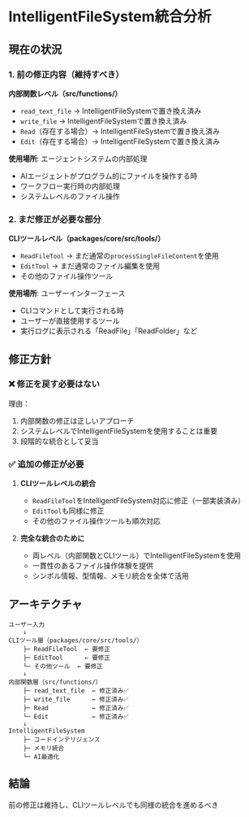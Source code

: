 # IntelligentFileSystem統合分析

## 現在の状況

### 1. 前の修正内容（維持すべき）
**内部関数レベル（src/functions/）**
- `read_text_file` → IntelligentFileSystemで置き換え済み
- `write_file` → IntelligentFileSystemで置き換え済み
- `Read`（存在する場合）→ IntelligentFileSystemで置き換え済み
- `Edit`（存在する場合）→ IntelligentFileSystemで置き換え済み

**使用場所**: エージェントシステムの内部処理
- AIエージェントがプログラム的にファイルを操作する時
- ワークフロー実行時の内部処理
- システムレベルのファイル操作

### 2. まだ修正が必要な部分
**CLIツールレベル（packages/core/src/tools/）**
- `ReadFileTool` → まだ通常の`processSingleFileContent`を使用
- `EditTool` → まだ通常のファイル編集を使用
- その他のファイル操作ツール

**使用場所**: ユーザーインターフェース
- CLIコマンドとして実行される時
- ユーザーが直接使用するツール
- 実行ログに表示される「ReadFile」「ReadFolder」など

## 修正方針

### ❌ 修正を戻す必要はない
理由：
1. 内部関数の修正は正しいアプローチ
2. システムレベルでIntelligentFileSystemを使用することは重要
3. 段階的な統合として妥当

### ✅ 追加の修正が必要
1. **CLIツールレベルの統合**
   - `ReadFileTool`をIntelligentFileSystem対応に修正（一部実装済み）
   - `EditTool`も同様に修正
   - その他のファイル操作ツールも順次対応

2. **完全な統合のために**
   - 両レベル（内部関数とCLIツール）でIntelligentFileSystemを使用
   - 一貫性のあるファイル操作体験を提供
   - シンボル情報、型情報、メモリ統合を全体で活用

## アーキテクチャ

```
ユーザー入力
    ↓
CLIツール層（packages/core/src/tools/）
    ├─ ReadFileTool  ← 要修正
    ├─ EditTool      ← 要修正
    └─ その他ツール  ← 要修正
    ↓
内部関数層（src/functions/）
    ├─ read_text_file  ← 修正済み✅
    ├─ write_file      ← 修正済み✅
    ├─ Read            ← 修正済み✅
    └─ Edit            ← 修正済み✅
    ↓
IntelligentFileSystem
    ├─ コードインテリジェンス
    ├─ メモリ統合
    └─ AI最適化
```

## 結論
前の修正は維持し、CLIツールレベルでも同様の統合を進めるべき